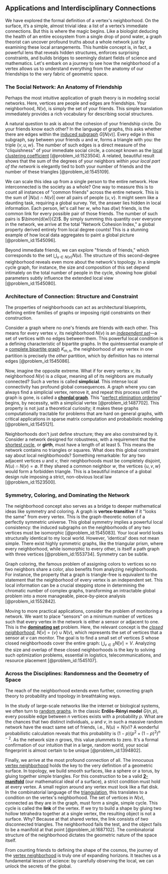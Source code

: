 ## Applications and Interdisciplinary Connections

We have explored the formal definition of a vertex's neighborhood. On the surface, it’s a simple, almost trivial idea: a list of a vertex’s immediate connections. But this is where the magic begins. Like a biologist deducing the health of an entire ecosystem from a single drop of pond water, a graph theorist can uncover profound truths about a whole network just by examining these local arrangements. This humble concept is, in fact, a powerful lens that reveals hidden structures, enforces surprising constraints, and builds bridges to seemingly distant fields of science and mathematics. Let's embark on a journey to see how the neighborhood of a vertex allows us to understand everything from the anatomy of our friendships to the very fabric of geometric space.

### The Social Network: An Anatomy of Friendship

Perhaps the most intuitive application of graph theory is in modeling social networks. Here, vertices are people and edges are friendships. Your neighborhood, $N(v)$, is simply the set of your friends. This simple translation immediately provides a rich vocabulary for describing social structures.

A natural question to ask is about the cohesion of your friendship circle. Do your friends know each other? In the language of graphs, this asks whether there are edges within the [induced subgraph](@article_id:269818) $G[N(v)]$. Every edge in this subgraph, say between your friends $u$ and $w$, forms a triangle with you: the triple $\{v, u, w\}$. The number of such edges is a direct measure of the "cliquishness" of your immediate social circle, a concept known as the [local clustering coefficient](@article_id:266763) [@problem_id:1523504]. A related, beautiful result shows that the sum of the degrees of your neighbors *within your local part of the network* is elegantly tied to both your number of friends and the number of these triangles [@problem_id:1545109].

We can scale this idea up from a single person to the entire network. How interconnected is the society as a whole? One way to measure this is to count all instances of "common friends" across the entire network. This is the sum of $|N(u) \cap N(v)|$ over all pairs of people $\{u, v\}$. It might seem like a daunting task, requiring a global survey. Yet, the answer lies hidden in local information. Each person, let's call her $w$, who has $d(w)$ friends, is the common link for every possible pair of those friends. The number of such pairs is $\binom{d(w)}{2}$. By simply summing this quantity over everyone in the network, we arrive at the total "Network Cohesion Index," a global property derived entirely from local degree counts! This is a stunning example of how local data aggregates to paint a global picture [@problem_id:1545096].

Beyond immediate friends, we can explore "friends of friends," which corresponds to the set $\bigcup_{u \in N(v)} N(u)$. The structure of this second-degree neighborhood reveals even more about the network's topology. In a simple cycle graph, for instance, the size and composition of this set depend intimately on the total number of people in the cycle, showing how global parameters subtly influence the extended local view [@problem_id:1545080].

### Architecture of Connection: Structure and Constraint

The properties of neighborhoods can act as architectural blueprints, defining entire families of graphs or imposing rigid constraints on their construction.

Consider a graph where no one's friends are friends with each other. This means for every vertex $v$, its neighborhood $N(v)$ is an *[independent set](@article_id:264572)*—a set of vertices with no edges between them. This powerful local condition is a defining characteristic of bipartite graphs. In the quintessential example of a [complete bipartite graph](@article_id:275735) $K_{m,n}$, the neighborhood of any vertex in one partition is precisely the *other* partition, which by definition has no internal edges [@problem_id:1545086].

Now, imagine the opposite extreme. What if for every vertex $v$, its neighborhood $N(v)$ is a *clique*, meaning all of its neighbors are mutually connected? Such a vertex is called **simplicial**. This intense local connectivity has profound global consequences. A graph where you can always find a simplicial vertex, remove it, and repeat this process until the graph is gone, is called a **[chordal graph](@article_id:267455)**. This "[perfect elimination ordering](@article_id:268286)" begins, by necessity, with a simplicial vertex [@problem_id:1487702]. This property is not just a theoretical curiosity; it makes these graphs computationally tractable for problems that are hard on general graphs, with critical applications in sparse matrix computation and probabilistic modeling [@problem_id:1545121].

Neighborhoods don't just define structure; they are also constrained by it. Consider a network designed for robustness, with a requirement that the [shortest cycle](@article_id:275884), or **girth**, must have a length of at least 5. This means the network contains no triangles or squares. What does this global constraint say about local neighborhoods? Something remarkable: for any two adjacent vertices $u$ and $v$, their neighborhoods must be completely disjoint, $N(u) \cap N(v) = \emptyset$. If they shared a common neighbor $w$, the vertices $\{u, v, w\}$ would form a forbidden triangle. This is a beautiful instance of a global design rule imposing a strict, non-obvious local law [@problem_id:1523500].

### Symmetry, Coloring, and Dominating the Network

The neighborhood concept also serves as a bridge to deeper mathematical ideas like symmetry and coloring. A graph is **vertex-transitive** if it "looks the same" from every vertex. This is the graph-theoretic notion of a perfectly symmetric universe. This global symmetry implies a powerful local consistency: the induced subgraphs on the neighborhoods of any two vertices must be isomorphic [@problem_id:1545083]. Your local world looks structurally identical to my local world. However, 'identical' does not mean simple. There exist highly symmetric graphs, like the triangular prism, where every neighborhood, while isomorphic to every other, is itself a path graph with three vertices [@problem_id:1553734]. Symmetry can be subtle.

Graph coloring, the famous problem of assigning colors to vertices so no two neighbors share a color, also benefits from analyzing neighborhoods. For instance, the property that a graph is triangle-free is equivalent to the statement that the neighborhood of every vertex is an independent set. This local information can be a crucial stepping stone in determining the chromatic number of complex graphs, transforming an intractable global problem into a more manageable, piece-by-piece analysis [@problem_id:1552842].

Moving to more practical applications, consider the problem of monitoring a network. We want to place "sensors" on a minimum number of vertices such that every vertex in the network is either a sensor or adjacent to one. This is the **[dominating set](@article_id:266066)** problem. Here, the relevant concept is the *[closed neighborhood](@article_id:275855)*, $N[v] = \{v\} \cup N(v)$, which represents the set of vertices that a sensor at $v$ can monitor. The goal is to find a small set of vertices $S$ whose closed neighborhoods cover the entire graph: $\bigcup_{v \in S} N[v] = V$. Analyzing the size and overlap of these closed neighborhoods is the key to solving such optimization problems, essential in logistics, telecommunications, and resource placement [@problem_id:1545107].

### Across the Disciplines: Randomness and the Geometry of Space

The reach of the neighborhood extends even further, connecting graph theory to probability and topology in breathtaking ways.

In the study of large-scale networks like the internet or biological systems, we often turn to [random graphs](@article_id:269829). In the classic **Erdős-Rényi model** $G(n,p)$, every possible edge between $n$ vertices exists with a probability $p$. What are the chances that two distinct individuals, $u$ and $v$, in such a massive random network have the exact same set of friends, i.e., $N(u) = N(v)$? A wonderful probabilistic calculation reveals that this probability is $(1-p)(p^2 + (1-p)^2)^{n-2}$. As the network size $n$ grows, this value plummets to zero. It's a formal confirmation of our intuition that in a large, random world, your social fingerprint is almost certain to be unique [@problem_id:1394802].

Finally, we arrive at the most profound connection of all. The innocuous [vertex neighborhood](@article_id:262587) holds the key to the very definition of a geometric surface. In topology, we build smooth surfaces, like a sphere or a torus, by gluing together simple triangles. For this construction to be a valid **[2-manifold](@article_id:152225)** (our mathematical ideal of a surface), a strict condition must hold at every vertex. A small region around any vertex must look like a flat disk. In the combinatorial language of the [triangulation](@article_id:271759), this translates to a condition on the vertex's neighborhood. The set of vertices in $N(v)$, connected as they are in the graph, must form a single, simple cycle. This cycle is called the **link** of the vertex. If we try to build a shape by gluing two hollow tetrahedra together at a single vertex, the resulting object is not a surface. Why? Because at that shared vertex, the link consists of *two* disconnected triangles. The neighborhood fails the test, and the object fails to be a manifold at that point [@problem_id:1687102]. The combinatorial structure of the neighborhood dictates the geometric nature of the space itself.

From counting friends to defining the shape of the cosmos, the journey of the [vertex neighborhood](@article_id:262587) is truly one of expanding horizons. It teaches us a fundamental lesson of science: by carefully observing the local, we can unlock the secrets of the global.